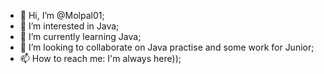 - 👋 Hi, I’m @Molpal01;
- 👀 I’m interested in Java;
- 🌱 I’m currently learning Java;
- 💞️ I’m looking to collaborate on Java practise and some work for Junior;
- 📫 How to reach me: I'm always here));

<!---
Molpal01/Molpal01 is a ✨ special ✨ repository because its `README.md` (this file) appears on your GitHub profile.
You can click the Preview link to take a look at your changes.
--->
